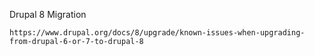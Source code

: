 Drupal 8 Migration  
```
https://www.drupal.org/docs/8/upgrade/known-issues-when-upgrading-from-drupal-6-or-7-to-drupal-8

```
